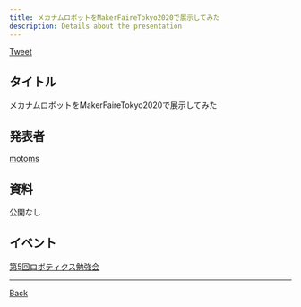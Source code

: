 ```yaml
---
title: メカナムロボットをMakerFaireTokyo2020で展示してみた
description: Details about the presentation
---
```


<link rel="shortcut icon" type="image/x-icon" href="/favicon.ico?">

<a href="https://twitter.com/share?ref_src=twsrc%5Etfw" class="twitter-share-button" data-show-count="false">Tweet</a><script async src="https://platform.twitter.com/widgets.js" charset="utf-8"></script>

## タイトル
メカナムロボットをMakerFaireTokyo2020で展示してみた
## 発表者
[motoms](https://connpass.com/user/motomi/)
## 資料
公開なし
## イベント
[第5回ロボティクス勉強会](./5.md)

- - -
[Back](../../archive.md)
